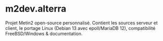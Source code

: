 # m2dev.alterra
Projet Metin2 open-source personnalisé. Contient les sources serveur et client, le portage Linux (Debian 13 avec epoll/MariaDB 12), compatibilité FreeBSD/Windows &amp; documentation.
